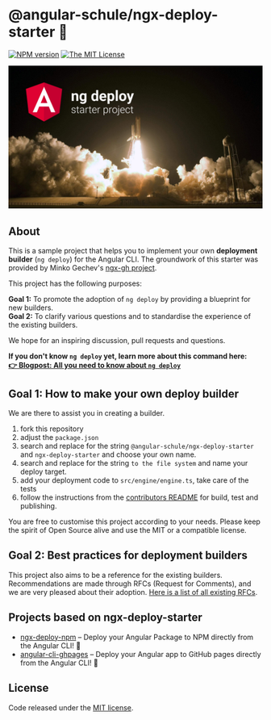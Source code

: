 # @angular-schule/ngx-deploy-starter 🚀

[![NPM version][npm-image]][npm-url]
[![The MIT License](https://img.shields.io/badge/license-MIT-orange.svg?color=blue&style=flat-square)](http://opensource.org/licenses/MIT)

![Banner](docs/ng-deploy-starter-project.jpg)

## About

This is a sample project that helps you to implement your own **deployment builder** (`ng deploy`) for the Angular CLI.
The groundwork of this starter was provided by Minko Gechev's [ngx-gh project](https://github.com/mgechev/ngx-gh).

This project has the following purposes:

**Goal 1:** To promote the adoption of `ng deploy` by providing a blueprint for new builders.  
**Goal 2:** To clarify various questions and to standardise the experience of the existing builders.

We hope for an inspiring discussion, pull requests and questions.

**If you don't know `ng deploy` yet, learn more about this command here:  
[👉 Blogpost: All you need to know about `ng deploy`](https://angular.schule/blog/2019-08-ng-deploy)**

## Goal 1: How to make your own deploy builder

We are there to assist you in creating a builder.

1. fork this repository
2. adjust the `package.json`
3. search and replace for the string `@angular-schule/ngx-deploy-starter` and `ngx-deploy-starter` and choose your own name.
4. search and replace for the string `to the file system` and name your deploy target.
5. add your deployment code to `src/engine/engine.ts`, take care of the tests
6. follow the instructions from the [contributors README](docs/README_contributors.md) for build, test and publishing.

You are free to customise this project according to your needs.
Please keep the spirit of Open Source alive and use the MIT or a compatible license.

## Goal 2: Best practices for deployment builders

This project also aims to be a reference for the existing builders.
Recommendations are made through RFCs (Request for Comments), and we are very pleased about their adoption.
[Here is a list of all existing RFCs](https://github.com/angular-schule/ngx-deploy-starter/issues?q=is%3Aissue+%5BRFC%5D).

## Projects based on ngx-deploy-starter

- [ngx-deploy-npm](https://github.com/bikecoders/ngx-deploy-npm) – Deploy your Angular Package to NPM directly from the Angular CLI! 🚀
- [angular-cli-ghpages](https://github.com/angular-schule/angular-cli-ghpages) – Deploy your Angular app to GitHub pages directly from the Angular CLI! 🚀

## License

Code released under the [MIT license](LICENSE).

[npm-url]: https://www.npmjs.com/package/@angular-schule/ngx-deploy-starter
[npm-image]: https://badge.fury.io/js/%40angular-schule%2Fngx-deploy-starter.svg
